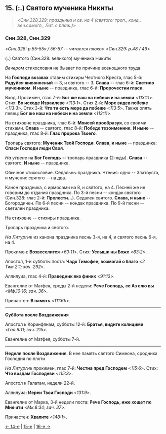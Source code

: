 
## 15. (:.) Святого мученика Никиты 

> <*Син.328,329: праздника и св. на 4 (святого: троп., конд., веч.самогл., Лит. с блаж.)*>

### Син.328, Син.329

<*Син.328: p.55-55v / 56-57 -- читается плохо*>
<*Син.329: p.48 / 49*>

(:.) Святого (Син.328: великого) мученика Никиты

*Вечером* стихословия не бывает по причине всенощного труда. 

На **Господи воззвах** ставим стихиры Честного Креста, глас 5-й: **Радуйся живоносный** -- 3, 
и святого -- 3. 
**Слава** -- глас 6-й: **Светило мучеником**. 
**И ныне** -- праздника, глас 6-й: **Пророчестии гласи**. 

Вход. Прокимен, глас 7-й: **Бог же наш на небеси и на земли** <*113:11*>. 
Стих: **Во исходе Израилеве** <*113:1*>.
Стих 2-й: **Море видев побеже** <*113:3*>.
Стих 3-й: **Что ти есть море да побеже** <*113:5*>. 
Также опять певец: **Бог же наш на небеси и на земли** <*113:11*>.

На стиховне праздника, глас 6-й: **Моисей прообразуя**, со своими стихами.
**Слава** -- святого, глас 8-й: **Победе тезоименник**. 
**И ныне** -- праздника, глас 8-й: **Глас пророка Твоего**. 

Тропарь святого: **Мученик Твой Господи**. 
**Слава, и ныне** -- праздника: **Спаси Господи люди Своя**. 

*На утрене* на **Бог Господь** -- тропарь праздника (2-жды). 
**Слава** -- святого. **И ныне** -- праздника.

Обычное стихословие. Седальны праздника. 
Чтения: одно -- Златоуста, и мучение святого -- на два. 

Канон праздника, с ирмосами на 8, и святого, на 4. 
Песней же не говорим до отдания праздника. 
По 3-й песни -- кондак святого (Син.328: глас 2-й: **Прелести...**). 
Седален святого. **Слава, и ныне** -- Богородичен. 
По 6-й песни -- кондак праздника. 
По 9-й песни  -- светилен праздника. 

На стиховне -- стихиры праздника. 

Тропарь праздника и святого. 

*На Литургии* из канона праздника песнь 3-я, на 4, и святого песнь 6-я, на 4. 

Прокимен: **Возвеселится** <*63:11*>. 
Стих: **Услыши ны Боже** <*63:2*>. 

Апостол, 1-й субботы поста: **Чадо Тимофее, возмагай о благо** <*2 Тим.2:1; зач. 292*>. 

Аллилуиа, глас 4-й: **Праведник яко финик** <*91:13*>. 

Евангелие от Матфея, среды 2-й недели: **Рече Господь, се Аз слю вы** <*Мф.10:16; зач. 36*>.

Причастен: **В память** <*111:6b*>.

---

**Суббота после Воздвижения** 

Апостол к Коринфянам, субботы 12-й: **Братья, видите колицими** <*Гал.6:11; зач. 215*>.

Евангелие от Матфея, субботы 7-й.

---

**Неделя после Воздвижения**. В нее память святого Симеона, сродника Господня по плоти 

*На Литургии* прокимен, глас 7-й: **Честна пред Господем** <*115:6*>. 
Стих: **Что воздам Господеви** <*115:3*>. 

Апостол к Галатам, недели 22-й. 

Аллилуиа: **Иереи Твои Господи** <*131:9*>.

Евангелие от Марка, 3-й недели поста: **Рече Господь, иже хощет по Мне ити** <*Мк.8:34; зач. 37*>.

Причастен: **Хвалите** <*148:1*>.

[← 14-е](09_14_SAB.ru.md) | [15-е](README.md#15-й) | [16-е →](09_16_SAB.ru.md)
